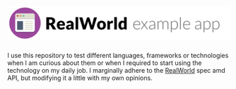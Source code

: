 # ![RealWorld Example App](logo.png)

I use this repository to test different languages, frameworks or technologies when I am curious about them or when I required to start using the technology on my daily job.
I marginally adhere to the [RealWorld](https://github.com/gothinkster/realworld) spec amd API, but modifying it a little with my own opinions.

